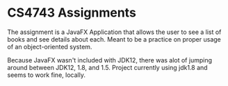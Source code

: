 # CS4743 Assignments
The assignment is a JavaFX Application that allows the user to
see a list of books and see details about each. Meant to be a practice
on proper usage of an object-oriented system.

Because JavaFX wasn't included with JDK12, there was alot of jumping around
between JDK12, 1.8, and 1.5. Project currently using jdk1.8 and 
seems to work fine, locally.
